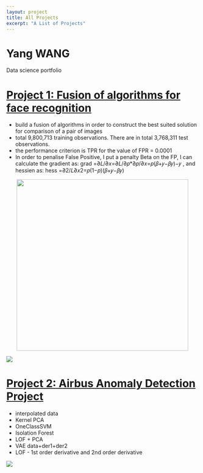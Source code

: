 ```yaml
---
layout: project
title: All Projects
excerpt: "A List of Projects"
---
```



# Yang WANG 
Data science portfolio

# [Project 1: Fusion of algorithms for face recognition](https://wangyangparis.github.io/Data-Challenge-2020/) 
* build a fusion of algorithms in order to construct the best suited solution for comparison of a pair of images
* total 9,800,713 training observations. There are in total 3,768,311 test observations.
* the performance criterion is TPR for the value of FPR = 0.0001
* In order to penalise False Positive, I put a penalty Beta on the FP, I can calculate the gradient as:
grad =∂𝐿/∂𝑥=∂𝐿/∂𝑝*∂𝑝/∂𝑥=𝑝(𝛽+𝑦−𝛽𝑦)−𝑦 ,
and hessien as:
hess =∂2/𝐿∂𝑥2=𝑝(1−𝑝)(𝛽+𝑦−𝛽𝑦)

<p align="center">
  <img src="https://www.statworx.com/wp-content/uploads/machine.png"  width="450" height="450"/>
</p>

![](https://www.statworx.com/wp-content/uploads/machine.png)


# [Project 2: Airbus Anomaly Detection Project](https://wangyangparis.github.io/AirbusAnomalyDetectionProject/) 
- interpolated data
- Kernel PCA
- OneClassSVM
- Isolation Forest 
- LOF + PCA 
- VAE data+der1+der2
- LOF - 1st order derivative and 2nd order derivative 

![](/images/matrix_results.png)
